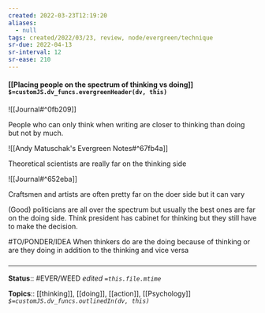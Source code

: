 ```yaml
---
created: 2022-03-23T12:19:20 
aliases:
  - null
tags: created/2022/03/23, review, node/evergreen/technique
sr-due: 2022-04-13
sr-interval: 12
sr-ease: 210
---
```


#### [[Placing people on the spectrum of thinking vs doing]] `$=customJS.dv_funcs.evergreenHeader(dv, this)`

![[Journal#^0fb209]]

People who can only think when writing are closer to thinking than doing but not by much.

![[Andy Matuschak's Evergreen Notes#^67fb4a]]

Theoretical scientists are really far on the thinking side

![[Journal#^652eba]]

Craftsmen and artists are often pretty far on the doer side but it can vary

(Good) politicians are all over the spectrum but usually the best ones are far on the doing side. Think president has cabinet for thinking but they still have to make the decision.

#TO/PONDER/IDEA 
When thinkers do are the doing because of thinking or are they doing in addition to the thinking and vice versa



### <hr class="footnote"/>

**Status**:: #EVER/WEED 
*edited `=this.file.mtime`*

**Topics**:: [[thinking]], [[doing]], [[action]], [[Psychology]]
*`$=customJS.dv_funcs.outlinedIn(dv, this)`*
